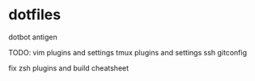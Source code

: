 # dotfiles
dotbot antigen

TODO:
vim plugins and settings
tmux plugins and settings
ssh
gitconfig

fix zsh plugins and build cheatsheet
